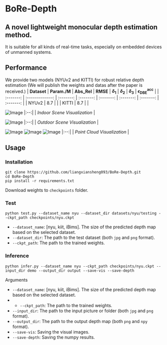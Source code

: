 # BoRe-Depth
## A novel lightweight monocular depth estimation method.

It is suitable for all kinds of real-time tasks, especially on embedded devices of unmanned systems.

## Performance
We provide two models (NYUv2 and KITTI) for robust relative depth estimation (We will publish the weights and datas after the paper is received.)
|  **Dataset**  |  **Param./M**  |  **Abs_Rel**  |  **RMSE**  |  **$\delta$<sub>1</sub>**  |  **$\delta$<sub>2</sub>**  |  **$\delta$<sub>3</sub>**  |  **$\epsilon$<sub>DBE</sub><sup>acc</sup>**  |
| :-------: | :-------------: | :-------: | :-------: | :-------: | :-------: | :-------: | :-------: | 
|   NYUv2   |  8.7  |    |
|   KITTI   |  8.7  |    |

![Image](https://github.com/user-attachments/assets/a655a29c-167d-4935-80c5-262a3e928b8e)
|:--:|
| *Indoor Scene Visualization* |

![Image](https://github.com/user-attachments/assets/27c6e306-ad8e-49b1-b058-ee70dea1c5f5)
|:--:|
| *Outdoor Scene Visualization* |

![Image](https://github.com/user-attachments/assets/3672cb81-ff59-484d-ad98-4f625cdaa716) ![Image](https://github.com/user-attachments/assets/9b5326b5-cbf5-40e2-9307-6972e509dc84) ![Image](https://github.com/user-attachments/assets/a137c50e-7516-48ac-b783-663d4af329ba)
|:--:|
| *Point Cloud Visualization* |


## Usage
### Installation
```
git clone https://github.com/liangxiansheng093/BoRe-Depth.git
cd BoRe-Depth
pip install -r requirements.txt
```
Download weights to ```checkpoints``` folder.

### Test
```
python test.py --dataset_name nyu --dataset_dir datasets/nyu/testing --ckpt_path checkpoints/nyu.ckpt
```
* ```--dataset_name```: [nyu, kiit, iBims]. The size of the predicted depth map based on the selected dataset.
* ```--dataset_dir```: The path to the test dataset (both ```jpg``` and ```png``` format).
* ```--ckpt_path```: The path to the trained weights.

### Inference
```
python infer.py --dataset_name nyu --ckpt_path checkpoints/nyu.ckpt --input_dir demo --output_dir output --save-vis --save-depth
```
Arguments  
* ```--dataset_name```: [nyu, kiit, iBims]. The size of the predicted depth map based on the selected dataset.
* * ```--ckpt_path```: The path to the trained weights.
* ```--input_dir```: The path to the input picture or folder (both ```jpg``` and ```png``` format).
* ```--output_dir```: The path to the output depth map (both ```png``` and ```npy``` format).
* ```--save-vis```: Saving the visual images.
* ```--save-depth```: Saving the numpy results.
